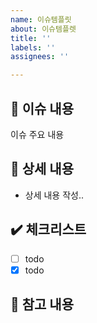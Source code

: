 ```yaml
---
name: 이슈템플릿
about: 이슈템플렛
title: ''
labels: ''
assignees: ''

---
```


## 📢 이슈 내용
이슈 주요 내용
## 📃 상세 내용
- 상세 내용 작성..
## ✔️ 체크리스트
- [ ] todo
- [x] todo
## 📍 참고 내용
